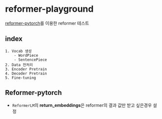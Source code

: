 # reformer-playground
[reformer-pytorch](https://github.com/lucidrains/reformer-pytorch)를 이용한 reformer 테스트

## index
    1. Vocab 생성
        - WordPiece
        - SentencePiece
    2. Data 전처리
    3. Encoder Pretrain
    4. Decoder Pretrain
    5. Fine-tuning
 
 ## Reformer-pytorch 
 - `ReformerLM`의 **return_embeddings**은 reformer의 결과 값만 받고 싶은경우 설정
  
